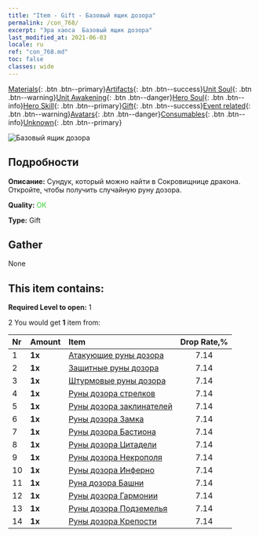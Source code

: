 ```yaml
---
title: "Item - Gift - Базовый ящик дозора"
permalink: /con_768/
excerpt: "Эра хаоса  Базовый ящик дозора"
last_modified_at: 2021-06-03
locale: ru
ref: "con_768.md"
toc: false
classes: wide
---
```

 [Materials](/ItemsRU/){: .btn .btn--primary}[Artifacts](/ItemsRU/Artifacts/){: .btn .btn--success}[Unit Soul](/ItemsRU/UnitSoul/){: .btn .btn--warning}[Unit Awakening](/ItemsRU/UnitAwakening/){: .btn .btn--danger}[Hero Soul](/ItemsRU/HeroSoul/){: .btn .btn--info}[Hero Skill](/ItemsRU/HeroSkill/){: .btn .btn--primary}[Gift](/ItemsRU/Gift/){: .btn .btn--success}[Event related](/ItemsRU/Events/){: .btn .btn--warning}[Avatars](/ItemsRU/Avatars/){: .btn .btn--danger}[Consumables](/ItemsRU/Consumables/){: .btn .btn--info}[Unknown](/ItemsRU/Unknown/){: .btn .btn--primary}

 ![Базовый ящик дозора](/images/t/i_tujianhezi1.png)

## Подробности
 **Описание:** Сундук, который можно найти в Сокровищнице дракона. Откройте, чтобы получить случайную руну дозора.

 **Quality:** <span style="color: #32CD32">OK</span>

 **Type:** Gift

## Gather

  None

## This item contains:

 **Required Level to open:** 1

 2 You would get **1** item  from:

  | Nr | Amount |     Item    | Drop Rate,% |
  |:---|:-------|:------------|:---------:|
  | 1 |  **1x** | [Атакующие руны дозора](/ItemsRU/con_734/) | 7.14 | 
  | 2 |  **1x** | [Защитные руны дозора](/ItemsRU/con_739/) | 7.14 | 
  | 3 |  **1x** | [Штурмовые руны дозора](/ItemsRU/con_741/) | 7.14 | 
  | 4 |  **1x** | [Руны дозора стрелков](/ItemsRU/con_742/) | 7.14 | 
  | 5 |  **1x** | [Руны дозора заклинателей](/ItemsRU/con_746/) | 7.14 | 
  | 6 |  **1x** | [Руны дозора Замка](/ItemsRU/con_752/) | 7.14 | 
  | 7 |  **1x** | [Руны дозора Бастиона](/ItemsRU/con_753/) | 7.14 | 
  | 8 |  **1x** | [Руны дозора Цитадели](/ItemsRU/con_754/) | 7.14 | 
  | 9 |  **1x** | [Руны дозора Некрополя](/ItemsRU/con_755/) | 7.14 | 
  | 10 |  **1x** | [Руны дозора Инферно](/ItemsRU/con_777/) | 7.14 | 
  | 11 |  **1x** | [Руна дозора Башни](/ItemsRU/con_785/) | 7.14 | 
  | 12 |  **1x** | [Руны дозора Гармонии](/ItemsRU/con_791/) | 7.14 | 
  | 13 |  **1x** | [Руны дозора Подземелья](/ItemsRU/con_792/) | 7.14 | 
  | 14 |  **1x** | [Руны дозора Крепости](/ItemsRU/con_818/) | 7.14 | 
